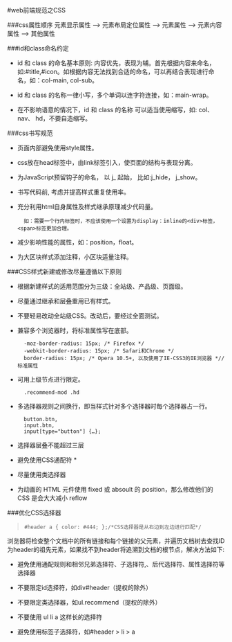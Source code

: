 #web前端规范之CSS

###css属性顺序
元素显示属性 —> 元素布局定位属性 –> 元素属性 –> 元素内容属性 –> 其他属性

###id和class命名约定
* id 和 class 的命名基本原则: 内容优先，表现为辅。首先根据内容来命名，如:#title,#icon。如根据内容无法找到合适的命名，可以再结合表现进行命名，如：col-main, col-sub。

* id 和 class 的名称一律小写，多个单词以连字符连接，如：main-wrap。

* 在不影响语意的情况下，id 和 class 的名称 可以适当使用缩写，如: col、nav、 hd，不要自造缩写。

###css书写规范
* 页面内部避免使用style属性。

* css放在head标签中，由link标签引入，使页面的结构与表现分离。

* 为JavaScript预留钩子的命名， 以 j_ 起始， 比如:j_hide， j_show。

* 书写代码前, 考虑并提高样式重复使用率。

* 充分利用html自身属性及样式继承原理减少代码量。

		如：需要一个行内标签时，不应该使用一个设置为display：inline的<div>标签，<span>标签更加合理。 


* 减少影响性能的属性，如：position，float。

* 为大区块样式添加注释，小区块适量注释。

###CSS样式新建或修改尽量遵循以下原则
* 根据新建样式的适用范围分为三级：全站级、产品级、页面级。

* 尽量通过继承和层叠重用已有样式。

* 不要轻易改动全站级CSS。改动后，要经过全面测试。

* 兼容多个浏览器时，将标准属性写在底部。

		-moz-border-radius: 15px; /* Firefox */
		-webkit-border-radius: 15px; /* Safari和Chrome */
		border-radius: 15px; /* Opera 10.5+, 以及使用了IE-CSS3的IE浏览器 *//标准属性
		
* 可用上级节点进行限定。

		.recommend-mod .hd

* 多选择器规则之间换行，即当样式针对多个选择器时每个选择器占一行。
	
		button.btn,
		input.btn,
		input[type="button"] {…};
		
* 选择器层叠不能超过三层

* 避免使用CSS通配符 *

* 尽量使用类选择器 

* 为动画的 HTML 元件使用 fixed 或 absoult 的 position，那么修改他们的 CSS 是会大大减小 reflow

 


###优化CSS选择器

> `#header a { color: #444; };/*CSS选择器是从右边到左边进行匹配*/`

浏览器将检查整个文档中的所有链接和每个链接的父元素，并遍历文档树去查找ID为header的祖先元素，如果找不到header将追溯到文档的根节点，解决方法如下:

* 避免使用通配规则和相邻兄弟选择符、子选择符,、后代选择符、属性选择符等选择器

* 不要限定id选择符，如div#header（提权的除外）

* 不要限定类选择器，如ul.recommend（提权的除外）

* 不要使用 ul li a 这样长的选择符

* 避免使用标签子选择符，如#header > li > a




















